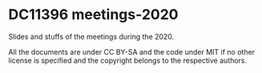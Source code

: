 # DC11396 meetings-2020

Slides and stuffs of the meetings during the 2020.

All the documents are under CC BY-SA and the code under MIT if no other license is specified and the copyright belongs to the respective authors.
